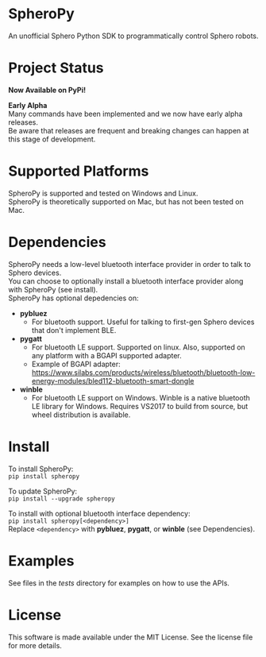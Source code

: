 # SpheroPy
An unofficial Sphero Python SDK to programmatically control Sphero robots.

# Project Status
**Now Available on PyPi!**

**Early Alpha**\
Many commands have been implemented and we now have early alpha releases.\
Be aware that releases are frequent and breaking changes can happen at this stage of development.

# Supported Platforms
SpheroPy is supported and tested on Windows and Linux.\
SpheroPy is theoretically supported on Mac, but has not been tested on Mac.

# Dependencies
SpheroPy needs a low-level bluetooth interface provider in order to talk to Sphero devices.\
You can choose to optionally install a bluetooth interface provider along with SpheroPy (see install).\
SpheroPy has optional depedencies on:
- **pybluez**
    - For bluetooth support. Useful for talking to first-gen Sphero devices that don't implement BLE.
- **pygatt**
    - For bluetooth LE support. Supported on linux. Also, supported on any platform with a BGAPI supported adapter.
    - Example of BGAPI adapter: https://www.silabs.com/products/wireless/bluetooth/bluetooth-low-energy-modules/bled112-bluetooth-smart-dongle
- **winble**
    - For bluetooth LE support on Windows. Winble is a native bluetooth LE library for Windows. Requires VS2017 to build from source, but wheel distribution is available.

# Install
To install SpheroPy:\
```pip install spheropy```

To update SpheroPy:\
```pip install --upgrade spheropy```

To install with optional bluetooth interface dependency:\
```pip install spheropy[<dependency>]```\
Replace `<dependency>` with **pybluez**, **pygatt**, or **winble** (see Dependencies).

# Examples
See files in the *tests* directory for examples on how to use the APIs.

# License
This software is made available under the MIT License.
See the license file for more details.
